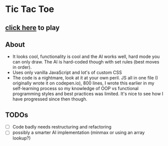 # Tic Tac Toe
## [click here](https://robo2323.github.io/tic-tac-toe/) to play

## About
- It looks cool, functionality is cool and the AI works well, hard mode you can only draw. The AI is hard-coded though with set rules (best moves in order).
- Uses only vanilla JavaScript and lot's of custom CSS
- The code is a nightmare, look at it at your own peril. JS all in one file (I originally wrote it on codepen.io), 800 lines, I wrote this earlier in my self-learning process so my knowledge of OOP vs functional programming styles and best practices was limited. It's nice to see how I have progressed since then though.
## TODOs
- [ ] Code badly needs restructuring and refactoring
- [ ] possibly a smarter AI implementation (minmax or using an array lookup?) 
